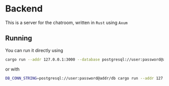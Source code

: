# Backend
This is a server for the chatroom, written in `Rust` using `Axum`

## Running
You can run it directly using
```bash
cargo run --addr 127.0.0.1:3000 --database postgresql://user:password@addr/db
```
or with 
```bash
DB_CONN_STRING=postgresql://user:password@addr/db cargo run --addr 127.0.0.1:3000
```